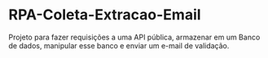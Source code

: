 # RPA-Coleta-Extracao-Email
Projeto para fazer requisições a uma API pública, armazenar em um Banco de dados, manipular esse banco e enviar um e-mail de validação.
